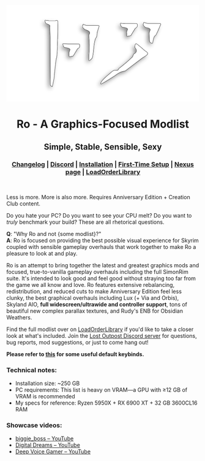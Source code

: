 <div align="center">

![Ro](assets/Ro.png)

# Ro - A Graphics-Focused Modlist

## Simple, Stable, Sensible, Sexy

### [Changelog](https://github.com/ThirdEyeSqueegee/Ro/blob/main/CHANGELOG.md) | [Discord](https://discord.gg/WF66mMu) | [Installation](https://github.com/ThirdEyeSqueegee/Ro/blob/main/INSTALLATION.md) | [First-Time Setup](https://github.com/ThirdEyeSqueegee/Ro/blob/main/SETUP.md) | [Nexus page](https://www.nexusmods.com/skyrimspecialedition/mods/84408) | [LoadOrderLibrary](https://loadorderlibrary.com/lists/ro-a-graphics-focused-modlist)

</div>
<br>

Less is more. More is also more. Requires Anniversary Edition + Creation Club content.

Do you hate your PC? Do you want to see your CPU melt? Do you want to _truly_ benchmark your build? These are all rhetorical questions.

**Q**: "Why Ro and not {some modlist}?" <br>
**A**: Ro is focused on providing the best possible visual experience for Skyrim coupled with sensible gameplay overhauls that work together to make Ro a pleasure to look at and play.

Ro is an attempt to bring together the latest and greatest graphics mods and focused, true-to-vanilla gameplay overhauls including the full SimonRim suite. It's intended to look good and feel good without straying too far from the game we all know and love. Ro features extensive rebalancing, redistribution, and reduced cuts to make Anniversary Edition feel less clunky, the best graphical overhauls including Lux (+ Via and Orbis), Skyland AIO, **full widescreen/ultrawide and controller support**, tons of beautiful new complex parallax textures, and Rudy's ENB for Obsidian Weathers.

Find the full modlist over on [LoadOrderLibrary](https://loadorderlibrary.com/lists/ro-a-graphics-focused-modlist) if you'd like to take a closer look at what's included. Join the [Lost Outpost Discord server](https://discord.gg/WF66mMu) for questions, bug reports, mod suggestions, or just to come hang out!

**Please refer to [this](https://github.com/ThirdEyeSqueegee/Ro/blob/main/KEYBINDS.md) for some useful default keybinds.**

### Technical notes:

- Installation size: ~250 GB
- PC requirements: This list is heavy on VRAM&mdash;a GPU with &ge;12 GB of VRAM is recommended
- My specs for reference: Ryzen 5950X + RX 6900 XT + 32 GB 3600CL16 RAM

### Showcase videos:

- [biggie_boss &ndash; YouTube](https://www.youtube.com/watch?v=loFsLilC1UY)
- [Digital Dreams &ndash; YouTube](https://www.youtube.com/watch?v=5OabYOmb05I)
- [Deep Voice Gamer &ndash; YouTube](https://www.youtube.com/watch?v=PgYoI4yKRr8)
